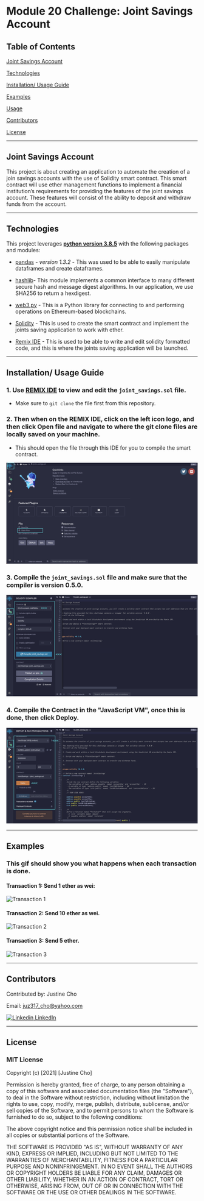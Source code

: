 # Module 20 Challenge: Joint Savings Account

## Table of Contents

[Joint Savings Account]()

[Technologies]()

[Installation/ Usage Guide]()

[Examples]()

[Usage]()

[Contributors]()

[License]()

---

## Joint Savings Account

This project is about creating an application to automate the creation of a join savings accounts with the use of Solidity smart contract. This smart contract will use ether management functions to implement a financial institution’s requirements for providing the features of the joint savings account. These features will consist of the ability to deposit and withdraw funds from the account.

---

## Technologies

This project leverages **[python version 3.8.5](https://www.python.org/downloads/)** with the following packages and modules:

* [pandas](https://pandas.pydata.org/docs/) - *version 1.3.2* - This was used to be able to easily manipulate dataframes and create dataframes.

* [hashlib](https://docs.python.org/3/library/hashlib.html)- This module implements a common interface to many different secure hash and message digest algorithms. In our application, we use SHA256 to return a hexdigest.

* [web3.py](https://web3py.readthedocs.io/en/stable/overview.html) - This is a Python library for connecting to and performing operations on Ethereum-based blockchains.

* [Solidity](https://docs.soliditylang.org/en/v0.8.9/) - This is used to create the smart contract and implement the joints saving application to work with ether.

* [Remix IDE](https://remix.ethereum.org/) - This is used to be able to write and edit solidity formatted code, and this is where the joints saving application will be launched.

---
## Installation/ Usage Guide

### 1. Use [REMIX IDE](https://remix.ethereum.org/) to view and edit the `joint_savings.sol` file.

- Make sure to `git clone` the file first from this repository. 

### 2. Then when on the REMIX IDE, click on the left icon logo, and then click Open file and navigate to where the git clone files are locally saved on your machine.

- This should open the file through this IDE for you to compile the smart contract.

![Remix IDE Open](./Images/remix_ide_open_file.png)

### 3. Compile the `joint_savings.sol` file and make sure that the compiler is version 0.5.0.

![Remix IDE Compile](./Images/remix_ide_compile.png)

### 4. Compile the Contract in the "JavaScript VM", once this is done, then click Deploy.

![Remix IDE Javascript](./Images/remix_ide_javascript.png)


---
## Examples

### **This gif should show you what happens when each transaction is done.** 

#### **Transaction 1: Send 1 ether as wei:**

![Transaction 1](./Execution_Results/transaction_1_send_1ether.gif)

#### **Transaction 2: Send 10 ether as wei.**

![Transaction 2](./Execution_Results/transaction_2_send_10ether.gif)

#### **Transaction 3: Send 5 ether.**

![Transaction 3](./Execution_Results/transaction_3_send_5ether.gif)

---

## Contributors

Contributed by: Justine Cho

Email: juz317_cho@yahoo.com

[![Linkedin](https://i.stack.imgur.com/gVE0j.png) LinkedIn](https://www.linkedin.com/in/justinecho)

---

## License

### **MIT License**

Copyright (c) [2021] [Justine Cho]

Permission is hereby granted, free of charge, to any person obtaining a copy
of this software and associated documentation files (the "Software"), to deal
in the Software without restriction, including without limitation the rights
to use, copy, modify, merge, publish, distribute, sublicense, and/or sell
copies of the Software, and to permit persons to whom the Software is
furnished to do so, subject to the following conditions:

The above copyright notice and this permission notice shall be included in all
copies or substantial portions of the Software.

THE SOFTWARE IS PROVIDED "AS IS", WITHOUT WARRANTY OF ANY KIND, EXPRESS OR
IMPLIED, INCLUDING BUT NOT LIMITED TO THE WARRANTIES OF MERCHANTABILITY,
FITNESS FOR A PARTICULAR PURPOSE AND NONINFRINGEMENT. IN NO EVENT SHALL THE
AUTHORS OR COPYRIGHT HOLDERS BE LIABLE FOR ANY CLAIM, DAMAGES OR OTHER
LIABILITY, WHETHER IN AN ACTION OF CONTRACT, TORT OR OTHERWISE, ARISING FROM,
OUT OF OR IN CONNECTION WITH THE SOFTWARE OR THE USE OR OTHER DEALINGS IN THE
SOFTWARE.

